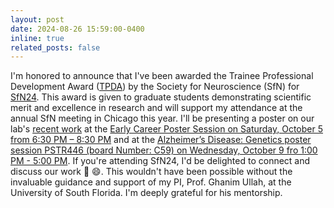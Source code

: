 ```yaml
---
layout: post
date: 2024-08-26 15:59:00-0400
inline: true
related_posts: false
---
```


I'm honored to announce that I've been awarded the Trainee Professional Development Award ([TPDA](https://www.sfn.org/meetings/meeting-awards/trainee-professional-development-award)) by the Society for Neuroscience (SfN) for [SfN24](https://www.sfn.org/meetings/neuroscience-2024). This award is given to graduate students demonstrating scientific merit and excellence in research and will support my attendance at the annual SfN meeting in Chicago this year. I'll be presenting a poster on our lab's [recent work](https://www.aginganddisease.org/EN/10.14336/AD.2024.0429) at the [Early Career Poster Session on Saturday, October 5 from 6:30 PM – 8:30 PM](https://www.sfn.org/meetings/neuroscience-2024/sessions-and-events/networking-outreach-and-advocacy?utm_campaign=2024%20Awards&utm_medium=email&_hsenc=p2ANqtz-_wjDW293MBtOGRPuRp3pJrmZDv5VkJK3lZHe1UhwEWvT2CWBqpWcoFPNkyleIKlkpruCGSbZwiJpSm3IMCb3iVhehwuQ&_hsmi=318207214&utm_content=318207214&utm_source=hs_email#Saturday,-October-05) and at the [Alzheimer’s Disease: Genetics poster session PSTR446 (board Number: C59) on Wednesday, October 9 fro 1:00 PM - 5:00 PM](https://www.abstractsonline.com/pp8/?utm_campaign=Neuroscience%20Nexus&utm_medium=email&_hsenc=p2ANqtz--OsyxwyfVDw9fYXEOXs9JtEoLVlSdhIMeFiAPtdsoGOOHRHle4fLNdfvmKT1EpMfjJ-o_PVOTMqD6HUPfu3QEbxrCoCA&_hsmi=323446915&utm_content=323446915&utm_source=hs_email#!/20433/session/3849). If you're attending SfN24, I'd be delighted to connect and discuss our work :wave: :smile:. This wouldn't have been possible without the invaluable guidance and support of my PI, Prof. Ghanim Ullah, at the University of South Florida. I'm deeply grateful for his mentorship.
